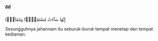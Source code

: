 ##### 66

<span class="ayah">إِنَّهَا سَآءَتْ مُسْتَقَرًّۭا وَمُقَامًۭا</span>

<span class="ayah_translation">Sesungguhnya jahannam itu seburuk-buruk tempat menetap dan tempat kediaman.</span>
